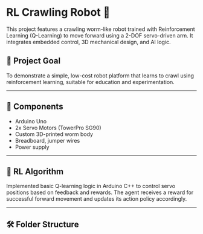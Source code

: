 # RL Crawling Robot 🐛

This project features a crawling worm-like robot trained with Reinforcement Learning (Q-Learning) to move forward using a 2-DOF servo-driven arm. It integrates embedded control, 3D mechanical design, and AI logic.

## 🎯 Project Goal

To demonstrate a simple, low-cost robot platform that learns to crawl using reinforcement learning, suitable for education and experimentation.

---

## 🔧 Components

- Arduino Uno
- 2x Servo Motors (TowerPro SG90)
- Custom 3D-printed worm body
- Breadboard, jumper wires
- Power supply

---

## 🧠 RL Algorithm

Implemented basic Q-learning logic in Arduino C++ to control servo positions based on feedback and rewards. The agent receives a reward for successful forward movement and updates its action policy accordingly.

---

## 🛠️ Folder Structure

